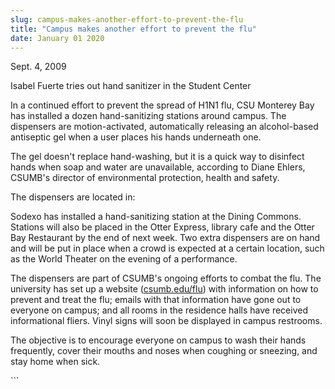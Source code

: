 ```yaml
---
slug: campus-makes-another-effort-to-prevent-the-flu
title: "Campus makes another effort to prevent the flu"
date: January 01 2020
---
```


 
<p>Sept. 4, 2009</p>
<p>Isabel Fuerte tries out hand sanitizer in the Student Center</p>
<p>
  In a continued effort to prevent the spread of H1N1 flu, CSU Monterey Bay has
  installed a dozen hand-sanitizing stations around campus. The dispensers are
  motion-activated, automatically releasing an alcohol-based antiseptic gel when
  a user places his hands underneath one.
</p>
<p>
  The gel doesn't replace hand-washing, but it is a quick way to disinfect hands
  when soap and water are unavailable, according to Diane Ehlers, CSUMB's
  director of environmental protection, health and safety.
</p>
<p>The dispensers are located in:</p>
<p>
  Sodexo has installed a hand-sanitizing station at the Dining Commons. Stations
  will also be placed in the Otter Express, library cafe and the Otter Bay
  Restaurant by the end of next week. Two extra dispensers are on hand and will
  be put in place when a crowd is expected at a certain location, such as the
  World Theater on the evening of a performance.
</p>
<p>
  The dispensers are part of CSUMB's ongoing efforts to combat the flu. The
  university has set up a website (<a href="https://csumb.edu/flu"
    >csumb.edu/flu</a
  >) with information on how to prevent and treat the flu; emails with that
  information have gone out to everyone on campus; and all rooms in the
  residence halls have received informational fliers. Vinyl signs will soon be
  displayed in campus restrooms.
</p>
<p>
  The objective is to encourage everyone on campus to wash their hands
  frequently, cover their mouths and noses when coughing or sneezing, and stay
  home when sick.
</p>
<p></p>
```
